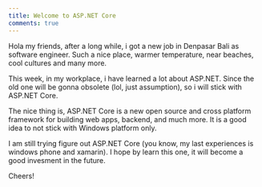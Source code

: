 ```yaml
---
title: Welcome to ASP.NET Core
comments: true
---
```

Hola my friends, after a long while, i got a new job in Denpasar Bali as software engineer. Such a nice place, warmer temperature, near beaches, cool cultures and many more. 

This week, in my workplace, i have learned a lot about ASP.NET. Since the old one will be gonna obsolete (lol, just assumption), so i will stick with ASP.NET Core.

The nice thing is, ASP.NET Core is a new open source and cross platform framework for building web apps, backend, and much more. It is a good idea to not stick with Windows platform only.

I am still trying figure out ASP.NET Core (you know, my last experiences is windows phone and xamarin). I hope by learn this one, it will become a good invesment in the future.

Cheers!